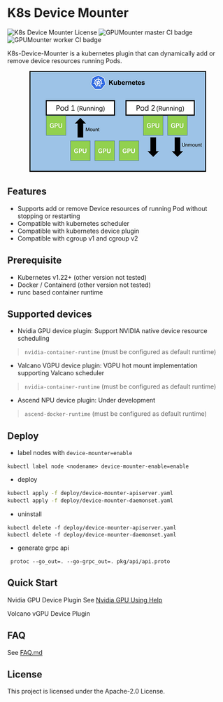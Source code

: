 # K8s Device Mounter

![K8s Device Mounter License](https://img.shields.io/github/license/pokerfaceSad/GPUMounter.svg)  ![GPUMounter master CI badge](https://github.com/pokerfaceSad/GPUMounter/workflows/GPUMounter-master%20CI/badge.svg)  ![GPUMounter worker CI badge](https://github.com/pokerfaceSad/GPUMounter/workflows/GPUMounter-worker%20CI/badge.svg)

K8s-Device-Mounter is a kubernetes plugin that can dynamically add or remove device resources running Pods.

<div align="center"> <img src="docs/images/SchematicDiagram.png" alt="Schematic Diagram Of Device Dynamic Mount"  /> </div>

## Features

* Supports add or remove Device resources of running Pod without stopping or restarting
* Compatible with kubernetes scheduler
* Compatible with kubernetes device plugin
* Compatible with cgroup v1 and cgroup v2

## Prerequisite 

* Kubernetes v1.22+ (other version not tested)
* Docker / Containerd (other version not tested)
* runc based container runtime

## Supported devices

* Nvidia GPU device plugin: Support NVIDIA native device resource scheduling
> `nvidia-container-runtime` (must be configured as default runtime)

* Valcano VGPU device plugin: VGPU hot mount implementation supporting Valcano scheduler
> `nvidia-container-runtime` (must be configured as default runtime)

* Ascend NPU device plugin: Under development
> `ascend-docker-runtime` (must be configured as default runtime)


## Deploy

* label nodes with `device-mounter=enable`

```shell
kubectl label node <nodename> device-mounter-enable=enable
```

* deploy

```bash
kubectl apply -f deploy/device-mounter-apiserver.yaml
kubectl apply -f deploy/device-mounter-daemonset.yaml
```

* uninstall

```shell
kubectl delete -f deploy/device-mounter-apiserver.yaml
kubectl delete -f deploy/device-mounter-daemonset.yaml
```

* generate grpc api

```shell
 protoc --go_out=. --go-grpc_out=. pkg/api/api.proto
```

## Quick Start

Nvidia GPU Device Plugin See [Nvidia GPU Using Help](docs/guide/NvidiaGPU.md)

Volcano vGPU Device Plugin

## FAQ

See  [FAQ.md](docs/guide/FAQ.md)

## License

This project is licensed under the Apache-2.0 License.
